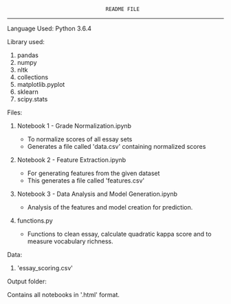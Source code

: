 
									README FILE

--------------------------------------------------------------------------------------

Language Used: Python 3.6.4


Library used:

1. pandas
2. numpy
3. nltk
4. collections
5. matplotlib.pyplot
6. sklearn
7. scipy.stats

Files:

1. Notebook 1 - Grade Normalization.ipynb 
   - To normalize scores of all essay sets
   - Generates a file called 'data.csv' containing normalized scores

2. Notebook 2 - Feature Extraction.ipynb 
   - For generating features from the given dataset
   - This generates a file called 'features.csv'

3. Notebook 3 - Data Analysis and Model Generation.ipynb
   - Analysis of the features and model creation for prediction.

4. functions.py
   - Functions to clean essay, calculate quadratic kappa score and to measure vocabulary richness.
 
Data:

1. 'essay_scoring.csv'

Output folder:

Contains all notebooks in '.html' format.





